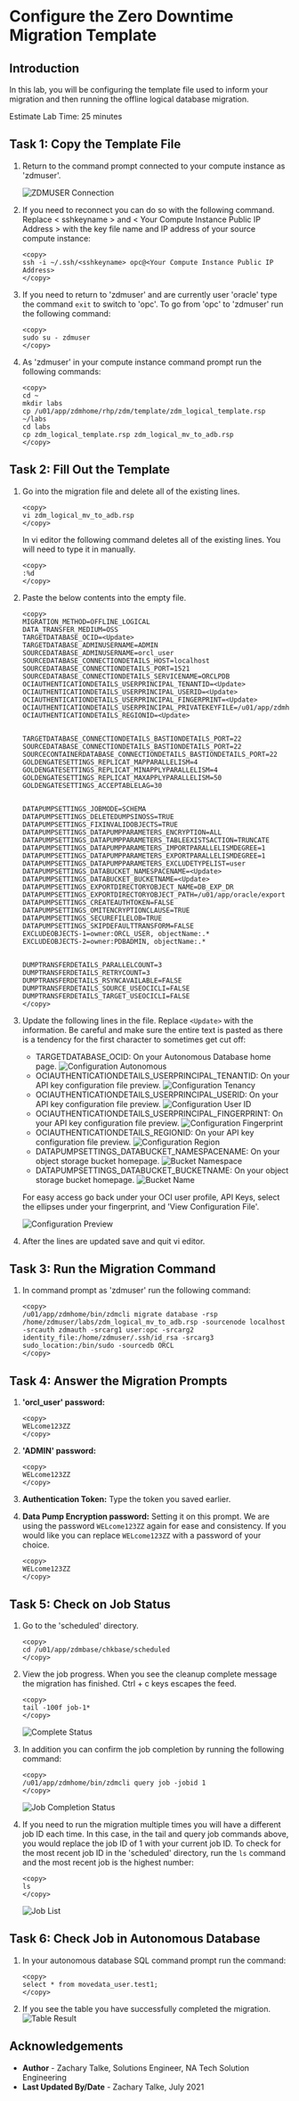 # Configure the Zero Downtime Migration Template

## Introduction

In this lab, you will be configuring the template file used to inform your migration and then running the offline logical database migration.

Estimate Lab Time: 25 minutes

## Task 1: Copy the Template File
1. Return to the command prompt connected to your compute instance as 'zdmuser'.

    ![ZDMUSER Connection](./images/cloudshell.PNG)

2. If you need to reconnect you can do so with the following command. Replace < sshkeyname > and < Your Compute Instance Public IP Address > with the key file name and IP address of your source compute instance:

    ```
    <copy>
    ssh -i ~/.ssh/<sshkeyname> opc@<Your Compute Instance Public IP Address>
    </copy>
    ```

3. If you need to return to 'zdmuser' and are currently user 'oracle' type the command `exit` to switch to 'opc'. To go from 'opc' to 'zdmuser' run the following command:

    ```
    <copy>
    sudo su - zdmuser
    </copy>
    ```

4. As 'zdmuser' in your compute instance command prompt run the following commands:

    ```
    <copy>
    cd ~
    mkdir labs
    cp /u01/app/zdmhome/rhp/zdm/template/zdm_logical_template.rsp ~/labs
    cd labs
    cp zdm_logical_template.rsp zdm_logical_mv_to_adb.rsp
    </copy>
    ```

## Task 2: Fill Out the Template
1. Go into the migration file and delete all of the existing lines.

    ```
    <copy>
    vi zdm_logical_mv_to_adb.rsp
    </copy>
    ```

    In vi editor the following command deletes all of the existing lines. You will need to type it in manually.

    ```
    <copy>
    :%d
    </copy>
    ```

2. Paste the below contents into the empty file.

    ```
    <copy>
    MIGRATION_METHOD=OFFLINE_LOGICAL
    DATA_TRANSFER_MEDIUM=OSS
    TARGETDATABASE_OCID=<Update>
    TARGETDATABASE_ADMINUSERNAME=ADMIN
    SOURCEDATABASE_ADMINUSERNAME=orcl_user
    SOURCEDATABASE_CONNECTIONDETAILS_HOST=localhost
    SOURCEDATABASE_CONNECTIONDETAILS_PORT=1521
    SOURCEDATABASE_CONNECTIONDETAILS_SERVICENAME=ORCLPDB
    OCIAUTHENTICATIONDETAILS_USERPRINCIPAL_TENANTID=<Update>
    OCIAUTHENTICATIONDETAILS_USERPRINCIPAL_USERID=<Update>
    OCIAUTHENTICATIONDETAILS_USERPRINCIPAL_FINGERPRINT=<Update>
    OCIAUTHENTICATIONDETAILS_USERPRINCIPAL_PRIVATEKEYFILE=/u01/app/zdmhome/.oci/oci_api_key.pem
    OCIAUTHENTICATIONDETAILS_REGIONID=<Update>


    TARGETDATABASE_CONNECTIONDETAILS_BASTIONDETAILS_PORT=22
    SOURCEDATABASE_CONNECTIONDETAILS_BASTIONDETAILS_PORT=22
    SOURCECONTAINERDATABASE_CONNECTIONDETAILS_BASTIONDETAILS_PORT=22
    GOLDENGATESETTINGS_REPLICAT_MAPPARALLELISM=4
    GOLDENGATESETTINGS_REPLICAT_MINAPPLYPARALLELISM=4
    GOLDENGATESETTINGS_REPLICAT_MAXAPPLYPARALLELISM=50
    GOLDENGATESETTINGS_ACCEPTABLELAG=30


    DATAPUMPSETTINGS_JOBMODE=SCHEMA
    DATAPUMPSETTINGS_DELETEDUMPSINOSS=TRUE
    DATAPUMPSETTINGS_FIXINVALIDOBJECTS=TRUE
    DATAPUMPSETTINGS_DATAPUMPPARAMETERS_ENCRYPTION=ALL
    DATAPUMPSETTINGS_DATAPUMPPARAMETERS_TABLEEXISTSACTION=TRUNCATE
    DATAPUMPSETTINGS_DATAPUMPPARAMETERS_IMPORTPARALLELISMDEGREE=1
    DATAPUMPSETTINGS_DATAPUMPPARAMETERS_EXPORTPARALLELISMDEGREE=1
    DATAPUMPSETTINGS_DATAPUMPPARAMETERS_EXCLUDETYPELIST=user
    DATAPUMPSETTINGS_DATABUCKET_NAMESPACENAME=<Update>
    DATAPUMPSETTINGS_DATABUCKET_BUCKETNAME=<Update>
    DATAPUMPSETTINGS_EXPORTDIRECTORYOBJECT_NAME=DB_EXP_DR
    DATAPUMPSETTINGS_EXPORTDIRECTORYOBJECT_PATH=/u01/app/oracle/export
    DATAPUMPSETTINGS_CREATEAUTHTOKEN=FALSE
    DATAPUMPSETTINGS_OMITENCRYPTIONCLAUSE=TRUE
    DATAPUMPSETTINGS_SECUREFILELOB=TRUE
    DATAPUMPSETTINGS_SKIPDEFAULTTRANSFORM=FALSE
    EXCLUDEOBJECTS-1=owner:ORCL_USER, objectName:.*
    EXCLUDEOBJECTS-2=owner:PDBADMIN, objectName:.*


    DUMPTRANSFERDETAILS_PARALLELCOUNT=3
    DUMPTRANSFERDETAILS_RETRYCOUNT=3
    DUMPTRANSFERDETAILS_RSYNCAVAILABLE=FALSE
    DUMPTRANSFERDETAILS_SOURCE_USEOCICLI=FALSE
    DUMPTRANSFERDETAILS_TARGET_USEOCICLI=FALSE
    </copy>
    ```

3. Update the following lines in the file. Replace `<Update>` with the information. Be careful and make sure the entire text is pasted as there is a tendency for the first character to sometimes get cut off:
    * TARGETDATABASE\_OCID: On your Autonomous Database home page.
    ![Configuration Autonomous](./images/config-autonomous.PNG)
    * OCIAUTHENTICATIONDETAILS\_USERPRINCIPAL\_TENANTID: On your API key configuration file preview.
    ![Configuration Tenancy](./images/config-tenancy.PNG)
    * OCIAUTHENTICATIONDETAILS\_USERPRINCIPAL\_USERID: On your API key configuration file preview.
    ![Configuration User ID](./images/config-user.PNG)
    * OCIAUTHENTICATIONDETAILS\_USERPRINCIPAL\_FINGERPRINT: On your API key configuration file preview.
    ![Configuration Fingerprint](./images/config-fingerprint.PNG)
    * OCIAUTHENTICATIONDETAILS\_REGIONID: On your API key configuration file preview.
    ![Configuration Region](./images/config-region.PNG)
    * DATAPUMPSETTINGS_DATABUCKET\_NAMESPACENAME: On your object storage bucket homepage.
    ![Bucket Namespace](./images/bucket-namespace.PNG)
    * DATAPUMPSETTINGS_DATABUCKET\_BUCKETNAME: On your object storage bucket homepage.
    ![Bucket Name](./images/bucket-name.PNG)

    For easy access go back under your OCI user profile, API Keys, select the ellipses under your fingerprint, and 'View Configuration File'.

    ![Configuration Preview](./images/view-config-prev.PNG)

4. After the lines are updated save and quit vi editor.

## Task 3: Run the Migration Command
1. In command prompt as 'zdmuser' run the following command:

    ```
    <copy>
    /u01/app/zdmhome/bin/zdmcli migrate database -rsp /home/zdmuser/labs/zdm_logical_mv_to_adb.rsp -sourcenode localhost -srcauth zdmauth -srcarg1 user:opc -srcarg2 identity_file:/home/zdmuser/.ssh/id_rsa -srcarg3 sudo_location:/bin/sudo -sourcedb ORCL
    </copy>
    ```

## Task 4: Answer the Migration Prompts
1. **'orcl_user' password:**

    ```
    <copy>
    WELcome123ZZ
    </copy>
    ```
2. **'ADMIN' password:**

    ```
    <copy>
    WELcome123ZZ
    </copy>
    ```

3. **Authentication Token:**
    Type the token you saved earlier.

4. **Data Pump Encryption password:** Setting it on this prompt. We are using the password `WELcome123ZZ` again for ease and consistency. If you would like you can replace `WELcome123ZZ` with a password of your choice.

    ```
    <copy>
    WELcome123ZZ
    </copy>
    ```

## Task 5: Check on Job Status
1. Go to the 'scheduled' directory.

    ```
    <copy>
    cd /u01/app/zdmbase/chkbase/scheduled
    </copy>
    ```

2. View the job progress. When you see the cleanup complete message the migration has finished. Ctrl + c keys escapes the feed.

    ```
    <copy>
    tail -100f job-1*
    </copy>
    ```

    ![Complete Status](./images/complete-status.PNG)

3. In addition you can confirm the job completion by running the following command:

    ```
    <copy>
    /u01/app/zdmhome/bin/zdmcli query job -jobid 1
    </copy>
    ```

    ![Job Completion Status](./images/job-completion-status.PNG)

4. If you need to run the migration multiple times you will have a different job ID each time. In this case, in the tail and query job commands above, you would replace the job ID of 1 with your current job ID. To check for the most recent job ID in the 'scheduled' directory, run the ```ls``` command and the most recent job is the highest number:

    ```
    <copy>
    ls
    </copy>
    ```

    ![Job List](./images/job-lists.PNG)

## Task 6: Check Job in Autonomous Database
1. In your autonomous database SQL command prompt run the command:

    ```
    <copy>
    select * from movedata_user.test1;
    </copy>
    ```

2. If you see the table you have successfully completed the migration.
    ![Table Result](./images/table-result.PNG)


## Acknowledgements
* **Author** - Zachary Talke, Solutions Engineer, NA Tech Solution Engineering
* **Last Updated By/Date** - Zachary Talke, July 2021
